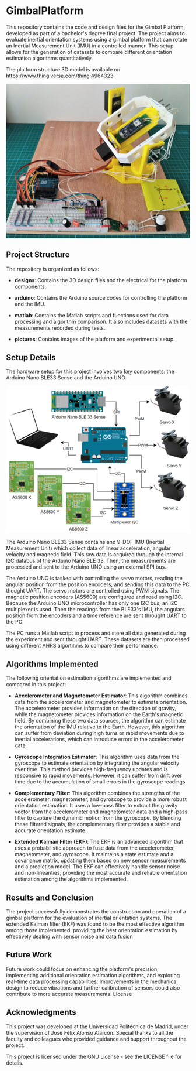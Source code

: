 # GimbalPlatform

This repository contains the code and design files for the Gimbal Platform, developed as part of a bachelor's degree final project. The project aims to evaluate inertial orientation systems using a gimbal platform that can rotate an Inertial Measurement Unit (IMU) in a controlled manner. This setup allows for the generation of datasets to compare different orientation estimation algorithms quantitatively.

The platform structure 3D model is available on https://www.thingiverse.com/thing:4964323

![pic_platform](pictures/gimbal_overview.jpg)


## Project Structure

The repository is organized as follows:

- **designs**: Contains the 3D design files and the electrical for the platform components.

- **arduino**: Contains the Arduino source codes for controlling the platform and the IMU.

- **matlab**: Contains the Matlab scripts and functions used for data processing and algorithm comparison. It also includes datasets with the measurements recorded during tests. 

- **pictures**: Contains images of the platform and experimental setup.


## Setup Details

The hardware setup for this project involves two key components: the Arduino Nano BLE33 Sense and the Arduino UNO.

![pic_wiring](pictures/wiring_diagram.png)

The Arduino Nano BLE33 Sense contains and 9-DOF IMU (Inertial Measurement Unit) which collect data of linear acceleration, angular velocity and magnetic field. This raw data is acquired through the internal I2C databus of the Arduino Nano BLE 33. Then, the measurements are processed and sent to the Arduino UNO using an external SPI bus.

The Arduino UNO is tasked with controlling the servo motors, reading the angular position from the position encoders, and sending this data to the PC thought UART. The servo motors are controlled using PWM signals. The magnetic position encoders (AS5600) are configured and read using I2C. Because the Arduino UNO microcontroller has only one I2C bus, an I2C multiplexer is used. Then the readings from the BLE33's IMU, the angulars position from the encoders and a time reference are sent throught UART to the PC.

The PC runs a Matlab script to process and store all data generated during the experiment and sent throught UART. These datasets are then processed using different AHRS algortihms to compare their performance.


## Algorithms Implemented

The following orientation estimation algorithms are implemented and compared in this project:

- **Accelerometer and Magnetometer Estimator**: This algorithm combines data from the accelerometer and magnetometer to estimate orientation. The accelerometer provides information on the direction of gravity, while the magnetometer provides information on the Earth's magnetic field. By combining these two data sources, the algorithm can estimate the orientation of the IMU relative to the Earth. However, this algorithm can suffer from deviation during high turns or rapid movements due to inertial accelerations, which can introduce errors in the accelerometer data.

- **Gyroscope Integration Estimator**: This algorithm uses data from the gyroscope to estimate orientation by integrating the angular velocity over time. This method provides high-frequency updates and is responsive to rapid movements. However, it can suffer from drift over time due to the accumulation of small errors in the gyroscope readings.

- **Complementary Filter**: This algorithm combines the strengths of the accelerometer, magnetometer, and gyroscope to provide a more robust orientation estimation. It uses a low-pass filter to extract the gravity vector from the accelerometer and magnetometer data and a high-pass filter to capture the dynamic motion from the gyroscope. By blending these filtered signals, the complementary filter provides a stable and accurate orientation estimate.

- **Extended Kalman Filter (EKF)**: The EKF is an advanced algorithm that uses a probabilistic approach to fuse data from the accelerometer, magnetometer, and gyroscope. It maintains a state estimate and a covariance matrix, updating them based on new sensor measurements and a prediction model. The EKF can effectively handle sensor noise and non-linearities, providing the most accurate and reliable orientation estimation among the algorithms implemented.


## Results and Conclusion

The project successfully demonstrates the construction and operation of a gimbal platform for the evaluation of inertial orientation systems. The extended Kalman filter (EKF) was found to be the most effective algorithm among those implemented, providing the best orientation estimation by effectively dealing with sensor noise and data fusion


## Future Work

Future work could focus on enhancing the platform's precision, implementing additional orientation estimation algorithms, and exploring real-time data processing capabilities. Improvements in the mechanical design to reduce vibrations and further calibration of sensors could also contribute to more accurate measurements.
License


## Acknowledgments

This project was developed at the Universidad Politécnica de Madrid, under the supervision of José Félix Alonso Alarcón. Special thanks to all the faculty and colleagues who provided guidance and support throughout the project.


This project is licensed under the GNU License - see the LICENSE file for details.